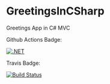 # GreetingsInCSharp

Greetings App in C# MVC

Github Actions Badge:

[![.NET](https://github.com/MiguelLouisLeRoux/GreetingsInCSharp/actions/workflows/dotnet.yml/badge.svg)](https://github.com/MiguelLouisLeRoux/GreetingsInCSharp/actions/workflows/dotnet.yml)

Travis Badge:

[![Build Status](https://app.travis-ci.com/MiguelLouisLeRoux/GreetingsInCSharp.svg?branch=main)](https://app.travis-ci.com/MiguelLouisLeRoux/GreetingsInCSharp) 
